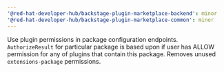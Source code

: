 ```yaml
---
'@red-hat-developer-hub/backstage-plugin-marketplace-backend': minor
'@red-hat-developer-hub/backstage-plugin-marketplace-common': minor
---
```


Use plugin permissions in package configuration endpoints. `AuthorizeResult` for particular package is based upon if user has ALLOW permission for any of plugins that contain this package. Removes unused `extensions-package` permissions.
